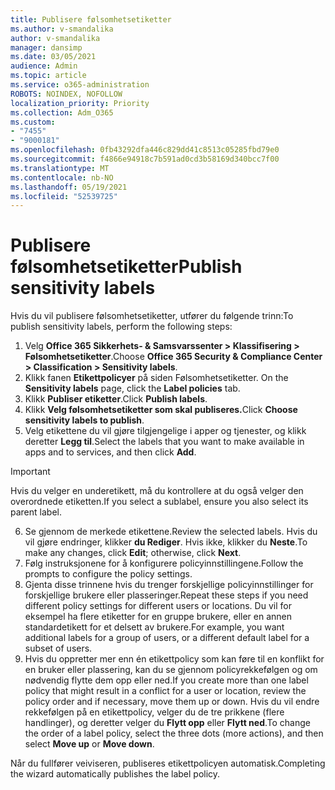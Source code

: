 ```yaml
---
title: Publisere følsomhetsetiketter
ms.author: v-smandalika
author: v-smandalika
manager: dansimp
ms.date: 03/05/2021
audience: Admin
ms.topic: article
ms.service: o365-administration
ROBOTS: NOINDEX, NOFOLLOW
localization_priority: Priority
ms.collection: Adm_O365
ms.custom:
- "7455"
- "9000181"
ms.openlocfilehash: 0fb43292dfa446c829dd41c8513c05285fbd79e0
ms.sourcegitcommit: f4866e94918c7b591ad0cd3b58169d340bcc7f00
ms.translationtype: MT
ms.contentlocale: nb-NO
ms.lasthandoff: 05/19/2021
ms.locfileid: "52539725"
---
```

# <a name="publish-sensitivity-labels"></a><span data-ttu-id="00d48-102">Publisere følsomhetsetiketter</span><span class="sxs-lookup"><span data-stu-id="00d48-102">Publish sensitivity labels</span></span>

<span data-ttu-id="00d48-103">Hvis du vil publisere følsomhetsetiketter, utfører du følgende trinn:</span><span class="sxs-lookup"><span data-stu-id="00d48-103">To publish sensitivity labels, perform the following steps:</span></span>

1. <span data-ttu-id="00d48-104">Velg **Office 365 Sikkerhets- & Samsvarssenter > Klassifisering > Følsomhetsetiketter**.</span><span class="sxs-lookup"><span data-stu-id="00d48-104">Choose **Office 365 Security & Compliance Center > Classification > Sensitivity labels**.</span></span>
2. <span data-ttu-id="00d48-105">Klikk fanen **Etikettpolicyer** på siden Følsomhetsetiketter. </span><span class="sxs-lookup"><span data-stu-id="00d48-105">On the **Sensitivity labels** page, click the **Label policies** tab.</span></span>
3. <span data-ttu-id="00d48-106">Klikk **Publiser etiketter**.</span><span class="sxs-lookup"><span data-stu-id="00d48-106">Click **Publish labels**.</span></span>
4. <span data-ttu-id="00d48-107">Klikk **Velg følsomhetsetiketter som skal publiseres.**</span><span class="sxs-lookup"><span data-stu-id="00d48-107">Click **Choose sensitivity labels to publish**.</span></span> 
5. <span data-ttu-id="00d48-108">Velg etikettene du vil gjøre tilgjengelige i apper og tjenester, og klikk deretter **Legg til**.</span><span class="sxs-lookup"><span data-stu-id="00d48-108">Select the labels that you want to make available in apps and to services, and then click **Add**.</span></span>
> [!IMPORTANT]
> <span data-ttu-id="00d48-109">Hvis du velger en underetikett, må du kontrollere at du også velger den overordnede etiketten.</span><span class="sxs-lookup"><span data-stu-id="00d48-109">If you select a sublabel, ensure you also select its parent label.</span></span>
6. <span data-ttu-id="00d48-110">Se gjennom de merkede etikettene.</span><span class="sxs-lookup"><span data-stu-id="00d48-110">Review the selected labels.</span></span> <span data-ttu-id="00d48-111">Hvis du vil gjøre endringer, klikker **du Rediger**. Hvis ikke, klikker du **Neste**.</span><span class="sxs-lookup"><span data-stu-id="00d48-111">To make any changes, click **Edit**; otherwise, click **Next**.</span></span>
7. <span data-ttu-id="00d48-112">Følg instruksjonene for å konfigurere policyinnstillingene.</span><span class="sxs-lookup"><span data-stu-id="00d48-112">Follow the prompts to configure the policy settings.</span></span>
8. <span data-ttu-id="00d48-113">Gjenta disse trinnene hvis du trenger forskjellige policyinnstillinger for forskjellige brukere eller plasseringer.</span><span class="sxs-lookup"><span data-stu-id="00d48-113">Repeat these steps if you need different policy settings for different users or locations.</span></span> <span data-ttu-id="00d48-114">Du vil for eksempel ha flere etiketter for en gruppe brukere, eller en annen standardetikett for et delsett av brukere.</span><span class="sxs-lookup"><span data-stu-id="00d48-114">For example, you want additional labels for a group of users, or a different default label for a subset of users.</span></span>
9. <span data-ttu-id="00d48-115">Hvis du oppretter mer enn én etikettpolicy som kan føre til en konflikt for en bruker eller plassering, kan du se gjennom policyrekkefølgen og om nødvendig flytte dem opp eller ned.</span><span class="sxs-lookup"><span data-stu-id="00d48-115">If you create more than one label policy that might result in a conflict for a user or location, review the policy order and if necessary, move them up or down.</span></span> <span data-ttu-id="00d48-116">Hvis du vil endre rekkefølgen på en etikettpolicy, velger du de tre prikkene (flere handlinger), og deretter velger du **Flytt opp** eller **Flytt ned**.</span><span class="sxs-lookup"><span data-stu-id="00d48-116">To change the order of a label policy, select the three dots (more actions), and then select **Move up** or **Move down**.</span></span>

<span data-ttu-id="00d48-117">Når du fullfører veiviseren, publiseres etikettpolicyen automatisk.</span><span class="sxs-lookup"><span data-stu-id="00d48-117">Completing the wizard automatically publishes the label policy.</span></span>

